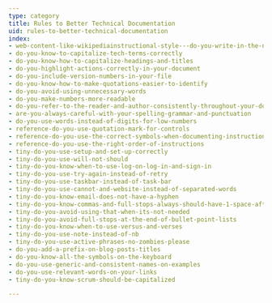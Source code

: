 ```yaml
---
type: category
title: Rules to Better Technical Documentation
uid: rules-to-better-technical-documentation
index:
- web-content-like-wikipediainstructional-style---do-you-write-in-the-newsreader-and-eyewitness-style
- do-you-know-to-capitalize-tech-terms-correctly
- do-you-know-how-to-capitalize-headings-and-titles
- do-you-highlight-actions-correctly-in-your-document
- do-you-include-version-numbers-in-your-file
- do-you-know-how-to-make-quotations-easier-to-identify
- do-you-avoid-using-unnecessary-words
- do-you-make-numbers-more-readable
- do-you-refer-to-the-reader-and-author-consistently-throughout-your-document
- are-you-always-careful-with-your-spelling-grammar-and-punctuation
- do-you-use-words-instead-of-digits-for-low-numbers
- reference-do-you-use-quotation-mark-for-controls
- reference-do-you-use-the-correct-symbols-when-documenting-instructions
- reference-do-you-use-the-right-order-of-instructions
- tiny-do-you-use-setup-and-set-up-correctly
- tiny-do-you-use-will-not-should
- tiny-do-you-know-when-to-use-log-on-log-in-and-sign-in
- tiny-do-you-use-try-again-instead-of-retry
- tiny-do-you-use-taskbar-instead-of-task-bar
- tiny-do-you-use-cannot-and-website-instead-of-separated-words
- tiny-do-you-know-email-does-not-have-a-hyphen
- tiny-do-you-know-commas-and-full-stops-always-should-have-1-space-after-them
- tiny-do-you-avoid-using-that-when-its-not-needed
- tiny-do-you-avoid-full-stops-at-the-end-of-bullet-point-lists
- tiny-do-you-know-when-to-use-versus-and-verses
- tiny-do-you-use-note-instead-of-nb
- tiny-do-you-use-active-phrases-no-zombies-please
- do-you-add-a-prefix-on-blog-posts-titles
- do-you-know-all-the-symbols-on-the-keyboard
- do-you-use-generic-and-consistent-names-on-examples
- do-you-use-relevant-words-on-your-links
- tiny-do-you-know-scrum-should-be-capitalized

---
```



